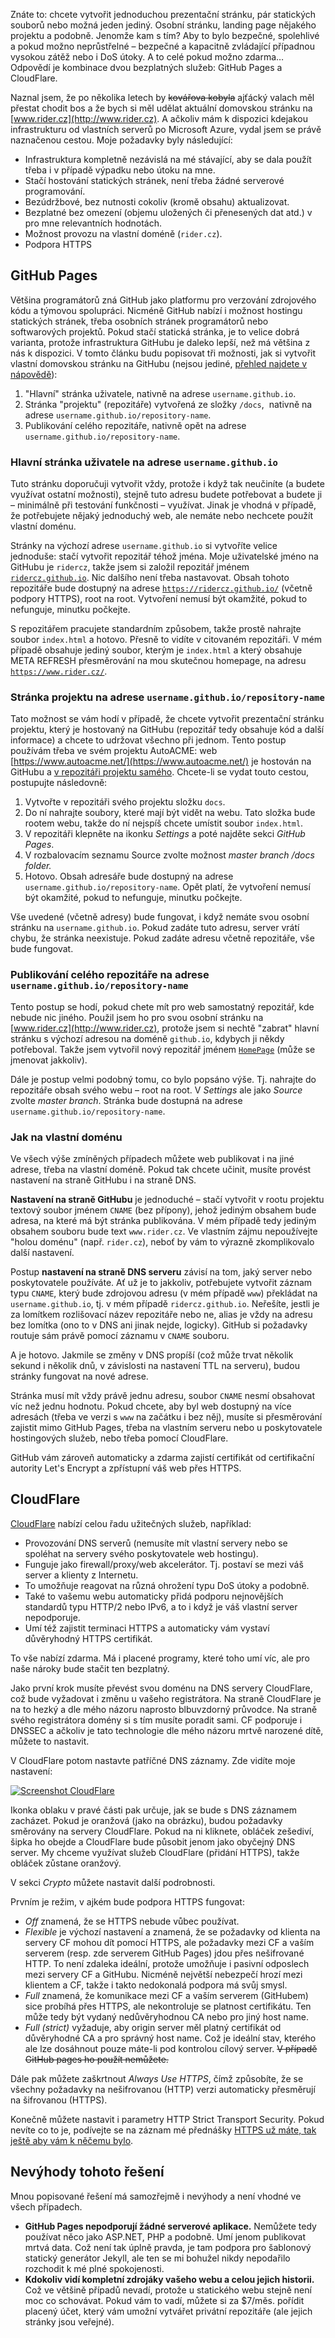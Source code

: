 <!-- dcterms:title = Jak na neprůstřelnou prezentační stránku s GitHubem a CloudFlare -->
<!-- dcterms:abstract = Chcete si udělat jednoduchou statickou stránku na nezničitelné infrastruktuře a zadarmo? Kombinace GitHubu a CloudFlare vám to zajistí. -->
<!-- x4w:category = Software -->
<!-- dcterms:creator = Michal Altair Valášek -->
<!-- dcterms:date = 2017-09-03 -->
<!-- x4w:pictureWidth = 150 -->
<!-- x4w:pictureHeight = 150 -->
<!-- x4w:pictureUrl = /perex-pictures/20170903-jak-na-neprustrelnou-prezentacni-stranku-s-githubem-a-cloudflare.jpg -->

Znáte to: chcete vytvořit jednoduchou prezentační stránku, pár statických souborů nebo možná jeden jediný. Osobní stránku, landing page nějakého projektu a podobně. Jenomže kam s tím? Aby to bylo bezpečné, spolehlivé a pokud možno neprůstřelné – bezpečné a kapacitně zvládající případnou vysokou zátěž nebo i DoS útoky. A to celé pokud možno zdarma… Odpovědí je kombinace dvou bezplatných služeb: GitHub Pages a CloudFlare.

Naznal jsem, že po několika letech by <del>kovářova kobyla</del> ajťácký valach měl přestat chodit bos a že bych si měl udělat aktuální domovskou stránku na [www.rider.cz](http://www.rider.cz). A ačkoliv mám k dispozici kdejakou infrastrukturu od vlastních serverů po Microsoft Azure, vydal jsem se právě naznačenou cestou. Moje požadavky byly následující:

* Infrastruktura kompletně nezávislá na mé stávající, aby se dala použít třeba i v případě výpadku nebo útoku na mne.
* Stačí hostování statických stránek, není třeba žádné serverové programování.
* Bezúdržbové, bez nutnosti cokoliv (kromě obsahu) aktualizovat.
* Bezplatné bez omezení (objemu uložených či přenesených dat atd.) v pro mne relevantních hodnotách.
* Možnost provozu na vlastní doméně (`rider.cz`).
* Podpora HTTPS  

## GitHub Pages

Většina programátorů zná GitHub jako platformu pro verzování zdrojového kódu a týmovou spolupráci. Nicméně GitHub nabízí i možnost hostingu statických stránek, třeba osobních stránek programátorů nebo softwarových projektů. Pokud stačí statická stránka, je to velice dobrá varianta, protože infrastruktura GitHubu je daleko lepší, než má většina z nás k dispozici. V tomto článku budu popisovat tři možnosti, jak si vytvořit vlastní domovskou stránku na GitHubu (nejsou jediné, [přehled najdete v nápovědě](https://help.github.com/categories/github-pages-basics/)):

1.  "Hlavní" stránka uživatele, nativně na adrese `username.github.io`.
2.  Stránka "projektu" (repozitáře) vytvořená ze složky `/docs`,  nativně na adrese `username.github.io/repository-name`.
3.  Publikování celého repozitáře, nativně opět na adrese `username.github.io/repository-name`.  

### Hlavní stránka uživatele na adrese `username.github.io`

Tuto stránku doporučuji vytvořit vždy, protože i když tak neučiníte (a budete využívat ostatní možnosti), stejně tuto adresu budete potřebovat a budete ji – minimálně při testování funkčnosti – využívat. Jinak je vhodná v případě, že potřebujete nějaký jednoduchý web, ale nemáte nebo nechcete použít vlastní doménu.

Stránky na výchozí adrese `username.github.io` si vytvoříte velice jednoduše: stačí vytvořit repozitář téhož jména. Moje uživatelské jméno na GitHubu je `ridercz`, takže jsem si založil repozitář jménem [`ridercz.github.io`](https://github.com/ridercz/ridercz.github.io). Nic dalšího není třeba nastavovat. Obsah tohoto repozitáře bude dostupný na adrese [`https://ridercz.github.io/`](https://ridercz.github.io/) (včetně podpory HTTPS), root na root. Vytvoření nemusí být okamžité, pokud to nefunguje, minutku počkejte.

S repozitářem pracujete standardním způsobem, takže prostě nahrajte soubor `index.html` a hotovo. Přesně to vidíte v citovaném repozitáři. V mém případě obsahuje jediný soubor, kterým je `index.html` a který obsahuje META REFRESH přesměrování na mou skutečnou homepage, na adresu [`https://www.rider.cz/`](https://www.rider.cz/). 

### Stránka projektu na adrese `username.github.io/repository-name`

Tato možnost se vám hodí v případě, že chcete vytvořit prezentační stránku projektu, který je hostovaný na GitHubu (repozitář tedy obsahuje kód a další informace) a chcete to udržovat všechno při jednom. Tento postup používám třeba ve svém projektu AutoACME: web [https://www.autoacme.net/](https://www.autoacme.net/) je hostován na GitHubu a [v repozitáři projektu samého](https://github.com/ridercz/AutoACME/tree/master/docs). Chcete-li se vydat touto cestou, postupujte následovně:

1.  Vytvořte v repozitáři svého projektu složku `docs`.
2.  Do ní nahrajte soubory, které mají být vidět na webu. Tato složka bude rootem webu, takže do ní nejspíš chcete umístit soubor `index.html`.
3.  V repozitáři klepněte na ikonku *Settings* a poté najděte sekci *GitHub Pages*.
4.  V rozbalovacím seznamu Source zvolte možnost *master branch /docs folder.*
5.  Hotovo. Obsah adresáře bude dostupný na adrese `username.github.io/repository-name`. Opět platí, že vytvoření nemusí být okamžité, pokud to nefunguje, minutku počkejte.  

Vše uvedené (včetně adresy) bude fungovat, i když nemáte svou osobní stránku na `username.github.io`. Pokud zadáte tuto adresu, server vrátí chybu, že stránka neexistuje. Pokud zadáte adresu včetně repozitáře, vše bude fungovat.

### Publikování celého repozitáře na adrese `username.github.io/repository-name`

Tento postup se hodí, pokud chete mít pro web samostatný repozitář, kde nebude nic jiného. Použil jsem ho pro svou osobní stránku na [www.rider.cz](http://www.rider.cz), protože jsem si nechtě "zabrat" hlavní stránku s výchozí adresou na doméně `github.io`, kdybych ji někdy potřeboval. Takže jsem vytvořil nový repozitář jménem [`HomePage`](https://github.com/ridercz/HomePage/) (může se jmenovat jakkoliv). 

Dále je postup velmi podobný tomu, co bylo popsáno výše. Tj. nahrajte do repozitáře obsah svého webu – root na root. V *Settings* ale jako *Source* zvolte *master branch*. Stránka bude dostupná na adrese `username.github.io/repository-name`.

### Jak na vlastní doménu

Ve všech výše zmíněných případech můžete web publikovat i na jiné adrese, třeba na vlastní doméně. Pokud tak chcete učinit, musíte provést nastavení na straně GitHubu i na straně DNS.

**Nastavení na straně GitHubu** je jednoduché – stačí vytvořit v rootu projektu textový soubor jménem `CNAME` (bez přípony), jehož jediným obsahem bude adresa, na které má být stránka publikována. V mém případě tedy jediným obsahem souboru bude text `www.rider.cz`. Ve vlastním zájmu nepoužívejte "holou doménu" (např. `rider.cz`), neboť by vám to výrazně zkomplikovalo další nastavení.

Postup **nastavení na straně DNS serveru** závisí na tom, jaký server nebo poskytovatele používáte. Ať už je to jakkoliv, potřebujete vytvořit záznam typu `CNAME`, který bude zdrojovou adresu (v mém případě `www`) překládat na `username.github.io`, tj. v mém případě `ridercz.github.io`. Neřešíte, jestli je za lomítkem rozlišovací název repozitáře nebo ne, alias je vždy na adresu bez lomítka (ono to v DNS ani jinak nejde, logicky). GitHub si požadavky routuje sám právě pomocí záznamu v `CNAME` souboru.

A je hotovo. Jakmile se změny v DNS propíší (což může trvat několik sekund i několik dnů, v závislosti na nastavení TTL na serveru), budou stránky fungovat na nové adrese.

Stránka musí mít vždy právě jednu adresu, soubor `CNAME` nesmí obsahovat víc než jednu hodnotu. Pokud chcete, aby byl web dostupný na více adresách (třeba ve verzi s `www` na začátku i bez něj), musíte si přesměrování zajistit mimo GitHub Pages, třeba na vlastním serveru nebo u poskytovatele hostingových služeb, nebo třeba pomocí CloudFlare.

GitHub vám zároveň automaticky a zdarma zajistí certifikát od certifikační autority Let's Encrypt a zpřístupní váš web přes HTTPS.

## CloudFlare

[CloudFlare](https://www.cloudflare.com/) nabízí celou řadu užitečných služeb, například:

* Provozování DNS serverů (nemusíte mít vlastní servery nebo se spoléhat na servery svého poskytovatele web hostingu).
* Funguje jako firewall/proxy/web akcelerátor. Tj. postaví se mezi váš server a klienty z Internetu.
* To umožňuje reagovat na různá ohrožení typu DoS útoky a podobně.
* Také to vašemu webu automaticky přidá podporu nejnovějších standardů typu HTTP/2 nebo IPv6, a to i když je váš vlastní server nepodporuje.
* Umí též zajistit terminaci HTTPS a automaticky vám vystaví důvěryhodný HTTPS certifikát.  

To vše nabízí zdarma. Má i placené programy, které toho umí víc, ale pro naše nároky bude stačit ten bezplatný.

Jako první krok musíte převést svou doménu na DNS servery CloudFlare, což bude vyžadovat i změnu u vašeho registrátora. Na straně CloudFlare je na to hezký a dle mého názoru naprosto blbuvzdorný průvodce. Na straně svého registrátora domény si s tím musíte poradit sami. CF podporuje i DNSSEC a ačkoliv je tato technologie dle mého názoru mrtvě narozené dítě, můžete to nastavit.

V CloudFlare potom nastavte patříčné DNS záznamy. Zde vidíte moje nastavení:

[![Screenshot CloudFlare](https://www.cdn.altairis.cz/Blog/2017/20170903-SNAGHTML464454b_thumb.png "Screenshot CloudFlare")](https://www.cdn.altairis.cz/Blog/2017/20170903-SNAGHTML464454b.png)

Ikonka oblaku v pravé části pak určuje, jak se bude s DNS záznamem zacházet. Pokud je oranžová (jako na obrázku), budou požadavky směrovány na servery CloudFlare. Pokud na ni kliknete, obláček zešediví, šipka ho obejde a CloudFlare bude působit jenom jako obyčejný DNS server. My chceme využívat služeb CloudFlare (přidání HTTPS), takže obláček zůstane oranžový.

V sekci *Crypto* můžete nastavit další podrobnosti.

Prvním je režim, v ajkém bude podpora HTTPS fungovat:

* *Off* znamená, že se HTTPS nebude vůbec používat.
* *Flexible* je výchozí nastavení a znamená, že se požadavky od klienta na servery CF mohou dít pomocí HTTPS, ale požadavky mezi CF a vaším serverem (resp. zde serverem GitHub Pages) jdou přes nešifrované HTTP. To není zdaleka ideální, protože umožňuje i pasivní odposlech mezi servery CF a GitHubu. Nicméně největší nebezpečí hrozí mezi klientem a CF, takže i takto nedokonalá podpora má svůj smysl.
* *Full* znamená, že komunikace mezi CF a vaším serverem (GitHubem) sice probíhá přes HTTPS, ale nekontroluje se platnost certifikátu. Ten může tedy být vydaný nedůvěryhodnou CA nebo pro jiný host name.
* *Full (strict)* vyžaduje, aby origin server měl platný certifikát od důvěryhodné CA a pro správný host name. Což je ideální stav, kterého ale lze dosáhnout pouze máte-li pod kontrolou cílový server. <del>V případě GitHub pages ho použít nemůžete.</del>

Dále pak můžete zaškrtnout _Always Use HTTPS_, čímž způsobíte, že se všechny požadavky na nešifrovanou (HTTP) verzi automaticky přesměrují na šifrovanou (HTTPS).

Konečně můžete nastavit i parametry HTTP Strict Transport Security. Pokud nevíte co to je, podívejte se na záznam mé přednášky [HTTPS už máte, tak ještě aby vám k něčemu bylo](https://www.youtube.com/watch?v=EpdIx5dNfOk).

## Nevýhody tohoto řešení

Mnou popisované řešení má samozřejmě i nevýhody a není vhodné ve všech případech.

* **GitHub Pages nepodporují žádné serverové aplikace.** Nemůžete tedy používat něco jako ASP.NET, PHP a podobně. Umí jenom publikovat mrtvá data. Což není tak úplně pravda, je tam podpora pro šablonový statický generátor Jekyll, ale ten se mi bohužel nikdy nepodařilo rozchodit k mé plné spokojenosti.
* **Kdokoliv vidí kompletní zdrojáky vašeho webu a celou jejich historii.** Což ve většině případů nevadí, protože u statického webu stejně není moc co schovávat. Pokud vám to vadí, můžete si za $7/měs. pořídit placený účet, který vám umožní vytvářet privátní repozitáře (ale jejich stránky jsou veřejné).